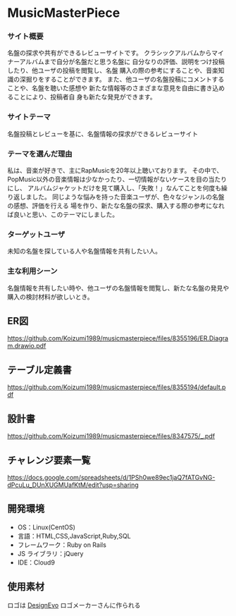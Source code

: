 # MusicMasterPiece

### サイト概要

名盤の探求や共有ができるレビューサイトです。
クラシックアルバムからマイナーアルバムまで自分が名盤だと思う名盤に
自分なりの評価、説明をつけ投稿したり、他ユーザの投稿を閲覧し、名盤
購入の際の参考にすることや、音楽知識の深掘りをすることができます。
また、他ユーザの名盤投稿にコメントすることや、名盤を聴いた感想や
新たな情報等のさまざまな意見を自由に書き込めることにより、投稿者自
身も新たな発見ができます。


### サイトテーマ

名盤投稿とレビューを基に、名盤情報の探求ができるレビューサイト

### テーマを選んだ理由

私は、音楽が好きで、主にRapMusicを20年以上聴いております。
その中で、PopMusic以外の音楽情報は少なかったり、一切情報がないケースを目の当たりにし、
アルバムジャケットだけを見て購入し、「失敗！」なんてことを何度も繰り返しました。
同じような悩みを持った音楽ユーザが、色々なジャンルの名盤の感想、評価を行える
場を作り、新たな名盤の探求、購入する際の参考になれば良いと思い、このテーマにしました。


### ターゲットユーザ

未知の名盤を探している人や名盤情報を共有したい人。


### 主な利用シーン

名盤情報を共有したい時や、他ユーザの名盤情報を閲覧し、新たな名盤の発見や購入の検討材料が欲しいとき。


## ER図

<https://github.com/Koizumi1989/musicmasterpiece/files/8355196/ER.Diagram.drawio.pdf>

## テーブル定義書

<https://github.com/Koizumi1989/musicmasterpiece/files/8355194/default.pdf>

## 設計書

<https://github.com/Koizumi1989/musicmasterpiece/files/8347575/_.pdf>

## チャレンジ要素一覧

<https://docs.google.com/spreadsheets/d/1PSh0we89ec1jaQ7fATGvNG-dPcuLu_DUnXUGMUafKtM/edit?usp=sharing>

## 開発環境

- OS：Linux(CentOS)
- 言語：HTML,CSS,JavaScript,Ruby,SQL
- フレームワーク：Ruby on Rails
- JS ライブラリ：jQuery
- IDE：Cloud9

## 使用素材
ロゴは <a href="https://www.designevo.com/jp/" title="無料オンラインロゴメーカー">DesignEvo</a> ロゴメーカーさんに作られる
